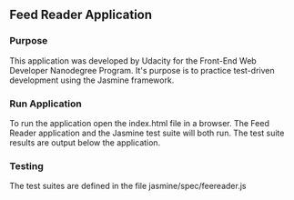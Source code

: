 ## Feed Reader Application

### Purpose
This application was developed by Udacity for the Front-End Web Developer Nanodegree Program. It's purpose is to practice test-driven development using the Jasmine framework.

### Run Application
To run the application open the index.html file in a browser. The Feed Reader application and the Jasmine test suite will both run. The test suite results are output below the application.

### Testing
The test suites are defined in the file jasmine/spec/feereader.js


